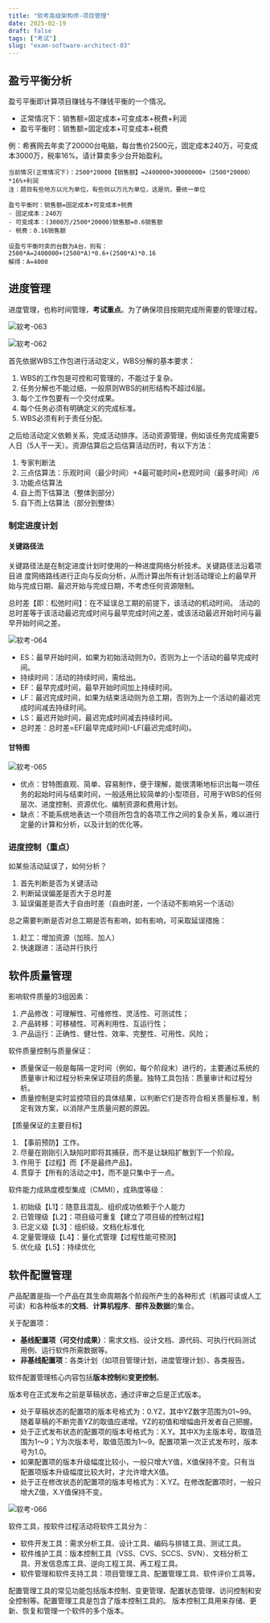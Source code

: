 ```yaml
---
title: "软考高级架构师-项目管理"
date: 2025-02-19
draft: false
tags: ["考试"]
slug: "exam-software-architect-03"
---
```



## 盈亏平衡分析
盈亏平衡即计算项目赚钱与不赚钱平衡的一个情况。
- 正常情况下：销售额=固定成本+可变成本+税费+利润
- 盈亏平衡时：销售额=固定成本+可变成本+税费

例：希赛网去年卖了20000台电脑，每台售价2500元，固定成本240万，可变成本3000万，税率16%。请计算卖多少台开始盈利。
```text
当前情况(正常情况下)：2500*20000【销售额】=2400000+30000000+（2500*20000）*16%+利润
注：题目有些地方以元为单位，有些则以万元为单位，这是坑，要统一单位
```

```text
盈亏平衡时：销售额=固定成本+可变成本+税费
- 固定成本：240万
- 可变成本：(3000万/2500*20000)销售额=0.6销售额
- 税费：0.16销售额

设盈亏平衡时卖的台数为A台，则有：
2500*A=2400000+(2500*A)*0.6+(2500*A)*0.16
解得：A=4000
```

## 进度管理
进度管理，也称时间管理，**考试重点**。为了确保项目按期完成所需要的管理过程。

![软考-063](/posts/annex/images/essays/软考-063.png)

![软考-062](/posts/annex/images/essays/软考-062.png)

首先依据WBS工作包进行活动定义，WBS分解的基本要求：
1. WBS的工作包是可控和可管理的，不能过于复杂。
2. 任务分解也不能过细，一般原则WBS的树形结构不超过6层。
3. 每个工作包要有一个交付成果。
4. 每个任务必须有明确定义的完成标准。
5. WBS必须有利于责任分配。

之后给活动定义依赖关系，完成活动排序。活动资源管理，例如该任务完成需要5人日（5人干一天）。资源估算后之后估算活动历时，有以下方法：
1. 专家判断法
2. 三点估算法：乐观时间（最少时间）+4最可能时间+悲观时间（最多时间）/6
3. 功能点估算法
4. 自上而下估算法（整体到部分）
5. 自下而上估算法（部分到整体）

### 制定进度计划
#### 关键路径法
关键路径法是在制定进度计划时使用的一种进度网络分析技术。关键路径法沿着项目进
度网络路线进行正向与反向分析，从而计算出所有计划活动理论上的最早开始与完成日期、最迟开始与完成日期，不考虑任何资源限制。

总时差【即：松弛时间】：在不延误总工期的前提下，该活动的机动时间。
活动的总时差等于该活动最迟完成时间与最早完成时间之差，或该活动最迟开始时间与最早开始时间之差。

![软考-064](/posts/annex/images/essays/软考-064.png)

- ES：最早开始时间，如果为初始活动则为0，否则为上一个活动的最早完成时间。
- 持续时间：活动的持续时间，需给出。
- EF：最早完成时间，最早开始时间加上持续时间。
- LF：最迟完成时间，如果为结束活动则为总工期，否则为上一个活动的最迟完成时间减去持续时间。
- LS：最迟开始时间，最迟完成时间减去持续时间。
- 总时差：总时差=EF(最早完成时间)-LF(最迟完成时间)。

#### 甘特图
![软考-065](/posts/annex/images/essays/软考-065.png)

- 优点：甘特图直观、简单、容易制作，便于理解，能很清晰地标识出每一项任务的起始时间与结束时间，一般适用比较简单的小型项目，可用于WBS的任何层次、进度控制、资源优化、编制资源和费用计划。
- 缺点：不能系统地表达一个项目所包含的各项工作之间的复杂关系，难以进行定量的计算和分析，以及计划的优化等。

### 进度控制（重点）
如某些活动延误了，如何分析？
1. 首先判断是否为关键活动
2. 判断延误偏差是否大于总时差
3. 延误偏差是否大于自由时差（自由时差，一个活动不影响另一个活动）

总之需要判断是否对总工期是否有影响，如有影响，可采取延误措施：
1. 赶工：增加资源（加班、加人）
2. 快速跟进：活动并行执行

## 软件质量管理
影响软件质量的3组因素：
1. 产品修改：可理解性、可维修性、灵活性、可测试性；
2. 产品转移：可移植性、可再利用性、互运行性；
3. 产品运行：正确性、健壮性、效率、完整性、可用性、风险；

软件质量控制与质量保证：
- 质量保证一般是每隔一定时间（例如，每个阶段末）进行的，主要通过系统的质量审计和过程分析来保证项目的质量。独特工具包括：质量审计和过程分析。
- 质量控制是实时监控项目的具体结果，以判断它们是否符合相关质量标准，制定有效方案，以消除产生质量问题的原因。

【质量保证的主要目标】
1. 【事前预防】工作。
2. 尽量在刚刚引入缺陷时即将其捕获，而不是让缺陷扩散到下一个阶段。
3. 作用于【过程】而【不是最终产品】。
4. 贯穿于【所有的活动之中】，而不是只集中于一点。

软件能力成熟度模型集成（CMMI），成熟度等级：
1. 初始级【L1】：随意且混乱、组织成功依赖于个人能力
2. 已管理级【L2】：项目级可重复【建立了项目级的控制过程】
3. 已定义级【L3】：组织级，文档化标准化
4. 定量管理级【L4】：量化式管理【过程性能可预测】
5. 优化级【L5】：持续优化

## 软件配置管理
产品配置是指一个产品在其生命周期各个阶段所产生的各种形式（机器可读或人工可读）和各种版本的**文档**、**计算机程序**、**部件及数据**的集合。

关于配置项：
- **基线配置项（可交付成果）**：需求文档、设计文档、源代码、可执行代码测试用例、运行软件所需数据等。
- **非基线配置项**：各类计划（如项目管理计划，进度管理计划）、各类报告。

软件配置管理核心内容包括**版本控制**和**变更控制**。

版本号在正式发布之前是草稿状态，通过评审之后是正式版本。
- 处于草稿状态的配置项的版本号格式为：0.YZ，其中YZ数字范围为01~99。随着草稿的不断完善YZ的取值应递增。YZ的初值和增幅由开发者自己把握。
- 处于正式发布状态的配置项的版本号格式为：X.Y。其中X为主版本号，取值范围为1～9；Y为次版本号，取值范围为1～9。配置项第一次正式发布时，版本号为1.0。
- 如果配置项的版本升级幅度比较小，一般只增大Y值，X值保持不变。只有当配置项版本升级幅度比较大时，才允许增大X值。
- 处于正在修改状态的配置项的版本号格式为：X.YZ。在修改配置项时，一般只增大Z值，X.Y值保持不变。

![软考-066](/posts/annex/images/essays/软考-066.png)

软件工具，按软件过程活动将软件工具分为：
- 软件开发工具：需求分析工具、设计工具、编码与排错工具、测试工具。
- 软件维护工具：版本控制工具（VSS、CVS、SCCS、SVN）、文档分析工具、开发信息库工具、逆向工程工具、再工程工具。
- 软件管理和软件支持工具：项目管理工具、配置管理工具、软件评价工具等。

配置管理工具的常见功能包括版本控制、变更管理、配置状态管理、访问控制和安全控制等。配置管理工具是包含了版本控制工具的。
版本控制工具用来存储、更新、恢复和管理一个软件的多个版本。


